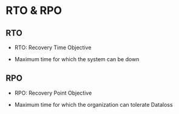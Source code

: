 
# RTO & RPO

## RTO

  - RTO: Recovery Time Objective

  - Maximum time for which the system can be down


## RPO

  - RPO: Recovery Point Objective

  - Maximum time for which the organization can tolerate Dataloss
